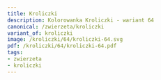```yaml
---
title: Kroliczki
description: Kolorowanka Kroliczki - wariant 64
canonical: /zwierzeta/kroliczki
variant_of: kroliczki
image: /kroliczki/64/kroliczki-64.svg
pdf: /kroliczki/64/kroliczki-64.pdf
tags:
- zwierzeta
- kroliczki
---
```

